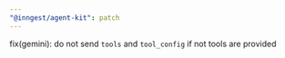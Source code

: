 ```yaml
---
"@inngest/agent-kit": patch
---
```


fix(gemini): do not send `tools` and `tool_config` if not tools are provided
